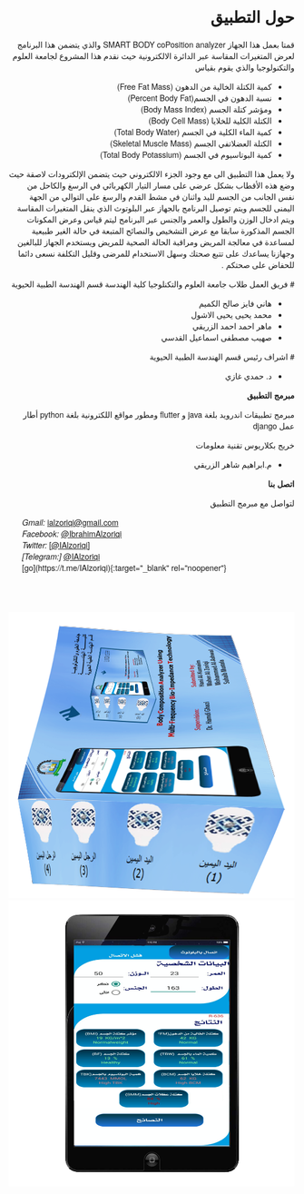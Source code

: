 <head >

</head>
    <body style="direction: rtl;dir=rtl; font-family: 'Helvetica Neue', Helvetica, Arial,sans-serif; padding:1em ">
    <h1>
    حول التطبيق
    </h1>
        قمتا بعمل هذا الجهاز   SMART BODY coPosition analyzer  والذي يتضمن هذا البرنامج لعرض المتغيرات
        المقاسة عبر الدائرة الالكترونية حيث نقدم هذا المشروع لجامعة العلوم والتكنولوجيا والذي يقوم بقياس

  <ul>
      <li>كمية الكتلة الخالية من الدهون  (Free Fat Mass)</li>
      <li>نسبة الدهون في الجسم(Percent Body Fat)  </li>
      <li>ومؤشر كتلة الجسم (Body Mass Index)</li>
      <li>الكتلة الكلية للخلايا (Body Cell Mass) </li>
      <li>كمية الماء الكلية في الجسم  (Total Body Water)  </li>
      <li>الكتلة العضلاتفي الجسم  (Skeletal Muscle Mass)</li>
      <li>كمية البوتاسيوم في الجسم  (Total Body Potassium)</li>

  </ul>
<p>
     ولا يعمل هذا التطبيق الى مع وجود الجزء الالكتروني حيث يتضمن الإلكترودات لاصقة حيث وضع هذه الأقطاب بشكل عرضي على مسار التيار الكهربائي في الرسغ والكاحل من نفس الجانب من الجسم لليد واثنان في مشط القدم والرسغ  على التوالي  من الجهة اليمنى للجسم  ويتم توصيل البرنامج بالجهاز عبر البلوتوث الذي ينقل المتغيرات المقاسة ويتم ادخال الوزن والطول والعمر والجنس عبر البرنامج ليتم قياس وعرض المكونات الجسم المذكورة سابقا مع عرض التشخيص والنصائح المتبعة في حالة الغير طبيعية لمساعدة في معالجة المريض ومراقبة الحالة الصحية للمريض ويستخدم الجهاز للبالغين وجهازنا يساعدك على تتبع صحتك وسهل الاستخدام للمرضى وقليل التكلفة نسعى دائما للحفاض على صحتكم .
</P>
# فريق العمل
        طلاب جامعة العلوم والتكنلوجيا كلية الهندسة قسم الهندسة الطبية الحيوية
    <ul>
    <li> هاني فايز صالح الكميم  </li>
    <li>محمد يحيى يحيى الاشول </li>
    <li>ماهر احمد احمد الزريقي </li>
    <li>صهيب مصطفى اسماعيل القدسي  </li></ul>
# اشراف
        رئيس قسم الهندسة الطبية الحيوية
    </p>
    <ul>  <li> د. حمدي  غازي </li></ul>
    <strong>
    مبرمج التطبيق 
    </strong>
    <p>
        مبرمج تطبيقات اندرويد بلغة java و flutter ومطور مواقع اللكترونية بلغة python أطار عمل django
    </p>
    <p>
        خريج بكلاريوس تقنية معلومات
    </p>
    <ul>
    <li>
    م.ابراهيم شاهر الزريقي 
    </li>
    </ul>
    <div>
    <p>
    <p>
    <strong>
    اتصل بنا
    </strong>
    </p>
    <p style="direction: rtl;dir=rtl;">
         لتواصل مع مبرمج التطبيق
    </p>
      <ul style="direction: ltr;dir=ltr;">
          <i class="fas fa-mail-bulk">Gmail: </i>
          <a href="mailto: ialzoriqi@gmail.com"  target="_blank">ialzoriqi@gmail.com</a>
        <br>
    <i class="fab fa-facebook">Facebook: </i>
    <a href="https://www.facebook.com/IbrahimAlzoriqi"  target="_blank">@IbrahimAlzoriqi</a>
    <!-- uses regular style -->
    <br>
    <i class="fab fa-twitter">Twitter: </i>
    <a href="https://www.twitter.com/IAlzoriqi" >[@IAlzoriqi]</a>
    <!-- uses regular style -->
    <br>
    <i class="fab fa-telegram">[Telegram:]</i>
    <a href="https://t.me/IAlzoriqi" > @IAlzoriqi </a>
        <br>
    [go](https://t.me/IAlzoriqi){:target="_blank" rel="noopener"}
    <br>
        <br>
        <!--brand icon-->
    <ul>
        <br>
    </div>
    <div>
    <img src="ImageScrean/ImageDivace.png"/>
    </div>
    <img src="ImageScrean/fristScrean.png"/>
    </body>
